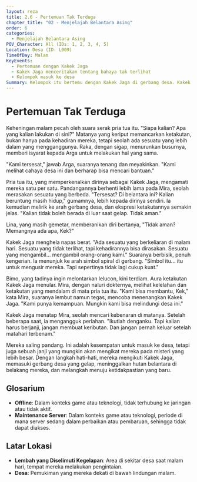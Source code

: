 ```yaml
---
layout: reza
title: 2.6 - Pertemuan Tak Terduga
chapter_title: "02 - Menjelajah Belantara Asing"
order: 6
categories:
  - Menjelajah Belantara Asing
POV_Character: All (IDs: 1, 2, 3, 4, 5)
Location: Desa (ID: L009)
TimeOfDay: Malam
KeyEvents:
  - Pertemuan dengan Kakek Jaga
  - Kakek Jaga menceritakan tentang bahaya tak terlihat
  - Kelompok masuk ke desa
Summary: Kelompok itu bertemu dengan Kakek Jaga di gerbang desa. Kakek Jaga mengungkapkan adanya bahaya tak terlihat yang mengancam desa. Setelah Mira menawarkan bantuan, Kakek Jaga mengizinkan mereka masuk, mengikat mereka pada misteri baru di dunia asing ini.
---
```

# Pertemuan Tak Terduga

Keheningan malam pecah oleh suara serak pria tua itu. "Siapa kalian? Apa yang kalian lakukan di sini?" Matanya yang keriput memancarkan ketakutan, bukan hanya pada kehadiran mereka, tetapi seolah ada sesuatu yang lebih dalam yang mengganggunya. Raka, dengan sigap, menurunkan busurnya, memberi isyarat kepada Arga untuk melakukan hal yang sama.

"Kami tersesat," jawab Arga, suaranya tenang dan meyakinkan. "Kami melihat cahaya desa ini dan berharap bisa mencari bantuan."

Pria tua itu, yang memperkenalkan dirinya sebagai Kakek Jaga, mengamati mereka satu per satu. Pandangannya berhenti lebih lama pada Mira, seolah merasakan sesuatu yang berbeda. "Tersesat? Di belantara ini? Kalian beruntung masih hidup," gumamnya, lebih kepada dirinya sendiri. Ia kemudian melirik ke arah gerbang desa, dan ekspresi ketakutannya semakin jelas. "Kalian tidak boleh berada di luar saat gelap. Tidak aman."

Lina, yang masih gemetar, memberanikan diri bertanya, "Tidak aman? Memangnya ada apa, Kek?"

Kakek Jaga menghela napas berat. "Ada sesuatu yang berkeliaran di malam hari. Sesuatu yang tidak terlihat, tapi kehadirannya bisa dirasakan. Sesuatu yang mengambil... mengambil orang-orang kami." Suaranya berbisik, penuh kengerian. Ia menunjuk ke arah simbol spiral di gerbang. "Simbol itu... itu untuk mengusir mereka. Tapi sepertinya tidak lagi cukup kuat."

Bimo, yang tadinya ingin melontarkan lelucon, kini terdiam. Aura ketakutan Kakek Jaga menular. Mira, dengan naluri dokternya, melihat kelelahan dan ketakutan yang mendalam di mata pria tua itu. "Kami bisa membantu, Kek," kata Mira, suaranya lembut namun tegas, mencoba menenangkan Kakek Jaga. "Kami punya kemampuan. Mungkin kami bisa melindungi desa ini."

Kakek Jaga menatap Mira, seolah mencari kebenaran di matanya. Setelah beberapa saat, ia mengangguk perlahan. "Ikutlah denganku. Tapi kalian harus berjanji, jangan membuat keributan. Dan jangan pernah keluar setelah matahari terbenam."

Mereka saling pandang. Ini adalah kesempatan untuk masuk ke desa, tetapi juga sebuah janji yang mungkin akan mengikat mereka pada misteri yang lebih besar. Dengan langkah hati-hati, mereka mengikuti Kakek Jaga, memasuki gerbang desa yang gelap, meninggalkan hutan belantara di belakang mereka, dan melangkah menuju ketidakpastian yang baru.

## Glosarium

*   **Offline**: Dalam konteks game atau teknologi, tidak terhubung ke jaringan atau tidak aktif.
*   **Maintenance Server**: Dalam konteks game atau teknologi, periode di mana server sedang dalam perbaikan atau pembaruan, sehingga tidak dapat diakses.

## Latar Lokasi

*   **Lembah yang Diselimuti Kegelapan**: Area di sekitar desa saat malam hari, tempat mereka melakukan pengintaian.
*   **Desa**: Pemukiman yang mereka dekati di bawah lindungan malam.

